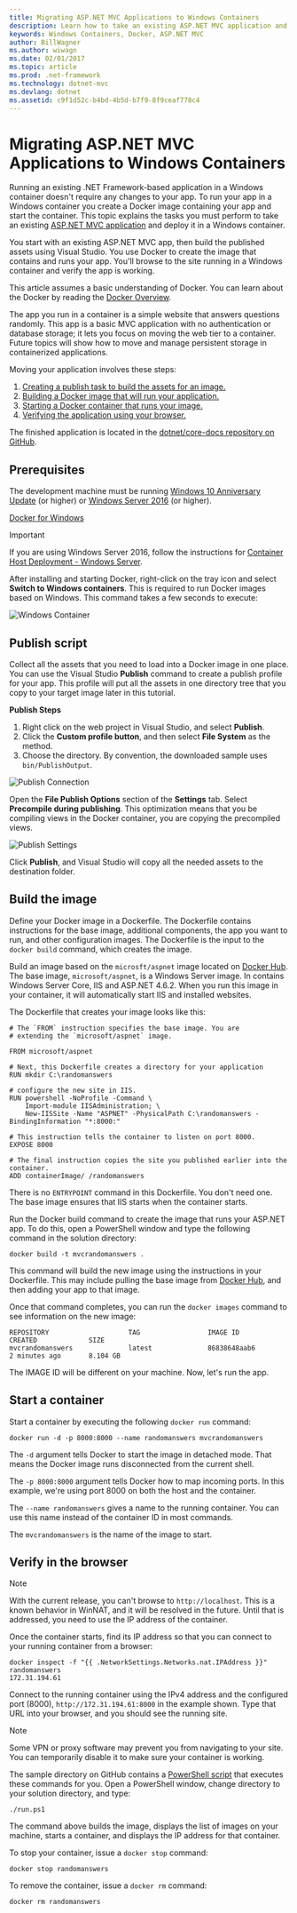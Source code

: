 ```yaml
---
title: Migrating ASP.NET MVC Applications to Windows Containers
description: Learn how to take an existing ASP.NET MVC application and run it in a Windows Docker Container
keywords: Windows Containers, Docker, ASP.NET MVC
author: BillWagner
ms.author: wiwagn
ms.date: 02/01/2017
ms.topic: article
ms.prod: .net-framework
ms.technology: dotnet-mvc
ms.devlang: dotnet
ms.assetid: c9f1d52c-b4bd-4b5d-b7f9-8f9ceaf778c4
---
```


# Migrating ASP.NET MVC Applications to Windows Containers

Running an existing .NET Framework-based application in a Windows container doesn't require any changes to your app. To run your app in a Windows container you create a Docker image containing your app and
start the container. This topic explains
the tasks you must perform to take an existing [ASP.NET MVC application](http://www.asp.net/mvc)
and deploy it in a Windows container.

You start with an existing ASP.NET MVC app, then 
build the published assets using Visual Studio. You use Docker
to create the image that contains and runs your app. You'll browse to the site running in a Windows container and verify the app is
working.

This article assumes a basic understanding of Docker. You can learn about the Docker by reading the 
[Docker Overview](https://docs.docker.com/engine/understanding-docker/).

The app you run in a container is a simple website that
answers questions randomly. This app is a basic MVC application
with no authentication or database storage; it lets you focus
on moving the web tier to a container. Future topics will show how to
move and manage persistent storage in containerized applications.

Moving your application involves these steps:

1. [Creating a publish task to build the assets for an image.](#publish-script)
2. [Building a Docker image that will run your application.](#build-the-image)
3. [Starting a Docker container that runs your image.](#start-a-container)
4. [Verifying the application using your browser.](#verify-in-the-browser)

The finished application is located in the
[dotnet/core-docs repository on GitHub](https://github.com/dotnet/docs/tree/master/samples/framework/docker/MVCRandomAnswerGenerator).

## Prerequisites

The development machine must be running
[Windows 10 Anniversary Update](https://www.microsoft.com/en-us/software-download/windows10/) (or higher)
or [Windows Server 2016](https://www.microsoft.com/en-us/cloud-platform/windows-server) (or higher). 

[Docker for Windows](https://docs.docker.com/docker-for-windows/)

> [!IMPORTANT]
> If you are using Windows Server 2016, follow the
> instructions for [Container Host Deployment - Windows Server](https://msdn.microsoft.com/virtualization/windowscontainers/deployment/deployment).

After installing and starting Docker,  right-click on the
tray icon and select **Switch to Windows containers**. This is required to run
Docker images based on Windows. This command takes a few seconds to
execute:

![Windows Container][windows-container]

## Publish script

Collect all the assets that you need to load into
a Docker image in one place. You can use the Visual Studio
**Publish** command to create a publish profile for your app. This
profile will put all the assets in one directory tree that you copy to your target image later in this tutorial.

**Publish Steps**

1. Right click on the web project in Visual Studio, and select **Publish**.
2. Click the **Custom profile button**, and then select **File System** as the method.
3. Choose the directory. By convention, the downloaded sample uses `bin/PublishOutput`.

![Publish Connection][publish-connection]

Open the **File Publish Options** section of the **Settings** tab. Select
**Precompile during publishing**. This optimization means that you be
compiling views in the Docker container, you are copying the precompiled
views.

![Publish Settings][publish-settings]

Click **Publish**, and Visual Studio will copy all the needed assets to the
destination folder. 

## Build the image

Define your Docker image in a Dockerfile. The Dockerfile contains instructions
for the base image, additional components, the app you
want to run, and other configuration images.  The Dockerfile is the input
to the `docker build` command, which creates the image.

Build an image based on the `microsft/aspnet`
image located on [Docker Hub](https://hub.docker.com/r/microsoft/aspnet/).
The base image, `microsoft/aspnet`, is a Windows Server image. In contains
Windows Server Core, IIS and ASP.NET 4.6.2. When you run this image in your container, it will
automatically start IIS and installed websites.

The Dockerfile that creates your image looks like this:

```
# The `FROM` instruction specifies the base image. You are
# extending the `microsoft/aspnet` image.

FROM microsoft/aspnet

# Next, this Dockerfile creates a directory for your application
RUN mkdir C:\randomanswers

# configure the new site in IIS.
RUN powershell -NoProfile -Command \
    Import-module IISAdministration; \
    New-IISSite -Name "ASPNET" -PhysicalPath C:\randomanswers -BindingInformation "*:8000:"

# This instruction tells the container to listen on port 8000. 
EXPOSE 8000

# The final instruction copies the site you published earlier into the container.
ADD containerImage/ /randomanswers
```

There is no `ENTRYPOINT` command in this Dockerfile. You don't need one.
The base image ensures that IIS starts when the container starts. 

Run the Docker build command to create the image that
runs your ASP.NET app. To do this, open a PowerShell
window and type the following command in the solution directory:

```
docker build -t mvcrandomanswers .
```

This command will build the new image using the instructions in your
Dockerfile. This may include pulling the base image from [Docker Hub](http://hub.docker.com),
and then adding your app to that image.

Once that command completes, you can run the `docker images` command
to see information on the new image:

```
REPOSITORY                    TAG                 IMAGE ID            CREATED             SIZE
mvcrandomanswers              latest              86838648aab6        2 minutes ago       8.104 GB
```

The IMAGE ID will be different on your machine. Now, let's run the app.

## Start a container

Start a container by executing the following `docker run` command:

```
docker run -d -p 8000:8000 --name randomanswers mvcrandomanswers
```

The `-d` argument tells Docker to start the image in detached mode. That
means the Docker image runs disconnected from the current shell.

The `-p 8000:8000` argument tells Docker how to map incoming ports. In this
example, we're using port 8000 on both the host and the container.

The `--name randomanswers` gives a name to the running container. You can use
this name instead of the container ID in most commands.

The `mvcrandomanswers` is the name of the image to start.

## Verify in the browser

> [!NOTE]
> With the current release, you can't browse to `http://localhost`.
> This is a known behavior in WinNAT, and it will
> be resolved in the future. Until that is addressed, you need to use
> the IP address of the container.

Once the container starts, find its IP address so that you
can connect to your running container from a browser:

```
docker inspect -f "{{ .NetworkSettings.Networks.nat.IPAddress }}" randomanswers
172.31.194.61
```

Connect to the running container using the IPv4 
address and the configured port (8000), `http://172.31.194.61:8000`
in the example shown. Type that URL into your browser, and you should
see the running site.

> [!NOTE]
> Some VPN or proxy software may prevent you from navigating to your site.
> You can temporarily disable it to make sure your container is working.

The sample directory on GitHub contains a 
[PowerShell script](https://github.com/dotnet/docs/tree/master/samples/framework/docker/MVCRandomAnswerGenerator/run.ps1)
that executes these commands for you. Open a PowerShell window, change directory to
your solution directory, and type:

```
./run.ps1
```

The command above builds the image, displays the list of images on your machine, starts
a container, and displays the IP address for that container. 

To stop your container, issue a `docker
stop` command:

```
docker stop randomanswers
```

To remove the container, issue a `docker rm` command:

```
docker rm randomanswers
```

[windows-container]: media/aspnetmvc/SwitchContainer.png "Switch to Windows Container"
[publish-connection]: media/aspnetmvc/PublishConnection.png "Publish to File System"
[publish-settings]: media/aspnetmvc/PublishSettings.png "Publish Settings"

